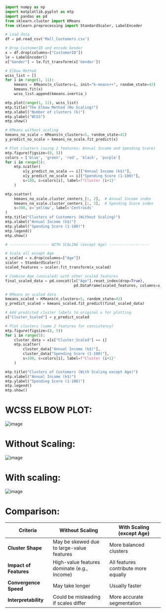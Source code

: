 ```py
import numpy as np
import matplotlib.pyplot as mtp
import pandas as pd
from sklearn.cluster import KMeans
from sklearn.preprocessing import StandardScaler, LabelEncoder

# Load data
df = pd.read_csv('Mall_Customers.csv')

# Drop CustomerID and encode Gender
x = df.drop(columns=["CustomerID"])
le = LabelEncoder()
x["Gender"] = le.fit_transform(x['Gender'])

# Elbow Method
wcss_list = []
for i in range(1, 11):
    kmeans = KMeans(n_clusters=i, init="k-means++", random_state=42)
    kmeans.fit(x)
    wcss_list.append(kmeans.inertia_)

mtp.plot(range(1, 11), wcss_list)
mtp.title("The Elbow Method (No Scaling)")
mtp.xlabel("Number of clusters (k)")
mtp.ylabel("WCSS")
mtp.show()

# KMeans without scaling
kmeans_no_scale = KMeans(n_clusters=5, random_state=42)
y_predict_no_scale = kmeans_no_scale.fit_predict(x)

# Plot clusters (using 2 features: Annual Income and Spending Score)
mtp.figure(figsize=(8, 5))
colors = ['blue', 'green', 'red', 'black', 'purple']
for i in range(5):
    mtp.scatter(
        x[y_predict_no_scale == i]["Annual Income (k$)"],
        x[y_predict_no_scale == i]["Spending Score (1-100)"],
        s=100, c=colors[i], label=f"Cluster {i+1}"
    )

mtp.scatter(
    kmeans_no_scale.cluster_centers_[:, 2],  # Annual Income index
    kmeans_no_scale.cluster_centers_[:, 3],  # Spending Score index
    s=300, c='yellow', label='Centroids'
)
mtp.title("Clusters of Customers (Without Scaling)")
mtp.xlabel("Annual Income (k$)")
mtp.ylabel("Spending Score (1-100)")
mtp.legend()
mtp.show()

# ------------------ WITH SCALING (except Age) ------------------

# Scale all except Age
x_scaled = x.drop(columns=["Age"])
scaler = StandardScaler()
scaled_features = scaler.fit_transform(x_scaled)

# Combine Age (unscaled) with other scaled features
final_scaled_data = pd.concat([x["Age"].reset_index(drop=True), 
                               pd.DataFrame(scaled_features, columns=x_scaled.columns)], axis=1)

# KMeans on scaled data
kmeans_scaled = KMeans(n_clusters=5, random_state=42)
y_predict_scaled = kmeans_scaled.fit_predict(final_scaled_data)

# Add predicted cluster labels to original x for plotting
x["Cluster_Scaled"] = y_predict_scaled

# Plot clusters (same 2 features for consistency)
mtp.figure(figsize=(8, 5))
for i in range(5):
    cluster_data = x[x["Cluster_Scaled"] == i]
    mtp.scatter(
        cluster_data["Annual Income (k$)"],
        cluster_data["Spending Score (1-100)"],
        s=100, c=colors[i], label=f"Cluster {i+1}"
    )

mtp.title("Clusters of Customers (With Scaling except Age)")
mtp.xlabel("Annual Income (k$)")
mtp.ylabel("Spending Score (1-100)")
mtp.legend()
mtp.show()

```
# WCSS ELBOW PLOT:
![image](https://github.com/user-attachments/assets/2210be6f-1ea7-4b00-957e-56cb79f5a5fc)
# Without Scaling:
![image](https://github.com/user-attachments/assets/f4a9ed1d-ad76-48ad-a711-5b9d294ea0a8)
# With scaling:
![image](https://github.com/user-attachments/assets/63a9595c-dc08-4595-82d0-ad8d31a37225)
# Comparison:
| Criteria               | Without Scaling                             | With Scaling (except Age)            |
| ---------------------- | ------------------------------------------- | ------------------------------------ |
| **Cluster Shape**      | May be skewed due to large-value features   | More balanced clusters               |
| **Impact of Features** | High-value features dominate (e.g., Income) | All features contribute more equally |
| **Convergence Speed**  | May take longer                             | Usually faster                       |
| **Interpretability**   | Could be misleading if scales differ        | More accurate segmentation           |
